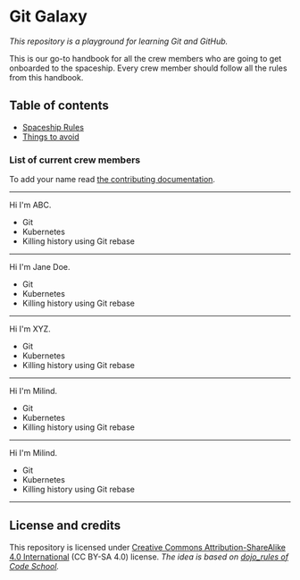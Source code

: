 # Git Galaxy
*This repository is a playground for learning Git and GitHub.*

This is our go-to handbook for all the crew members who are going to get onboarded to the spaceship. Every crew member should follow all the rules from this handbook.

## Table of contents
* [Spaceship Rules](./spaceship-rules.md)
* [Things to avoid](./eliminate.md)

### List of current crew members
To add your name read [the contributing documentation](./CONTRIBUTING.md).

---

Hi I'm ABC.

* Git
* Kubernetes
* Killing history using Git rebase
---

Hi I'm Jane Doe.

* Git
* Kubernetes
* Killing history using Git rebase
---

Hi I'm XYZ.

* Git
* Kubernetes
* Killing history using Git rebase
---

Hi I'm Milind.

* Git
* Kubernetes
* Killing history using Git rebase
---

Hi I'm Milind.

* Git
* Kubernetes
* Killing history using Git rebase
---

## License and credits
This repository is licensed under [Creative Commons Attribution-ShareAlike 4.0 International](https://creativecommons.org/licenses/by-sa/4.0/) (CC BY-SA 4.0) license. *The idea is based on [dojo_rules of Code School](https://github.com/deadlyvipers/dojo_rules).*
